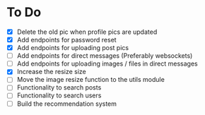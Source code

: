 # To Do

- [x] Delete the old pic when profile pics are updated
- [x] Add endpoints for password reset
- [x] Add endpoints for uploading post pics
- [ ] Add endpoints for direct messages (Preferably websockets)
- [ ] Add endpoints for uploading images / files in direct messages
- [x] Increase the resize size
- [ ] Move the image resize function to the utils module
- [ ] Functionality to search posts
- [ ] Functionality to search users
- [ ] Build the recommendation system
